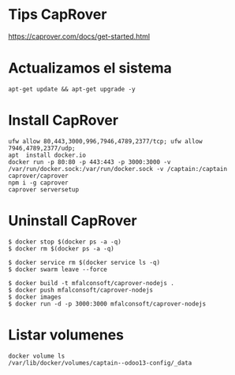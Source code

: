 # Tips CapRover

https://caprover.com/docs/get-started.html

# Actualizamos el sistema
```
apt-get update && apt-get upgrade -y
```

# Install CapRover
```
ufw allow 80,443,3000,996,7946,4789,2377/tcp; ufw allow 7946,4789,2377/udp;
apt  install docker.io
docker run -p 80:80 -p 443:443 -p 3000:3000 -v /var/run/docker.sock:/var/run/docker.sock -v /captain:/captain caprover/caprover
npm i -g caprover
caprover serversetup
```


# Uninstall CapRover
```
$ docker stop $(docker ps -a -q)
$ docker rm $(docker ps -a -q)

$ docker service rm $(docker service ls -q)
$ docker swarm leave --force
```

```
$ docker build -t mfalconsoft/caprover-nodejs .
$ docker push mfalconsoft/caprover-nodejs
$ docker images
$ docker run -d -p 3000:3000 mfalconsoft/caprover-nodejs
```

# Listar volumenes
```
docker volume ls
/var/lib/docker/volumes/captain--odoo13-config/_data
```
